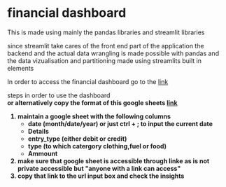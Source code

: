 # financial dashboard
This is made using mainly the pandas libraries and streamlit libraries

since streamlit take cares of the front end part of the application the backend and the actual data wrangling is made possible with pandas
and the data vizualisation and partitioning made using streamlits built in elements

In order to access the financial dashboard go to the  <a href = "https://transaction-dashboard.streamlit.app/"> link </a> 

steps in order to use the dashboard
<br>
  <b> or alternatively copy the format of this google sheets <a href="https://docs.google.com/spreadsheets/d/1w7B5g_cPkG5OEC6QxpI4uUjINaxuA0qanNwJat7FIXM/edit?usp=sharing"> link</a>

<ol>
<li> maintain a google sheet with the following columns <ul>
  <li>date (month/date/year) or just ctrl + ; to input the current date </li>
  <li>Details</li>
  <li>entry_type (either debit or credit)</li>
  <li>type (to which catergory clothing,fuel or food)</li>
 <li> Ammount</li>
</ul>
</li>
<li>make sure that google sheet is accessible through linke as is not private accessible but "anyone with a link can access"</li>

<li>copy that link to the url input box and check the insights</li>
